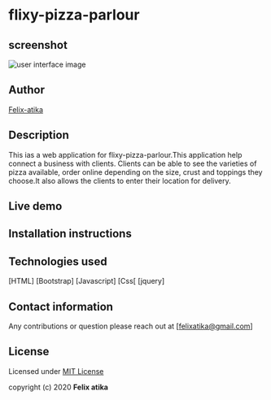 # flixy-pizza-parlour
## screenshot
![user interface image](images/landfinal.png)
## Author
[Felix-atika](https://github.com/Felixatika)
 ## Description
 This ias a web application for flixy-pizza-parlour.This application help connect a business with clients.
 Clients can be able to see the varieties of pizza available, order online depending on the size, crust and toppings
 they choose.It also allows the clients to enter their location for delivery.
 
 ## Live demo
 
 ## Installation instructions
 
 ## Technologies used
 [HTML]
 [Bootstrap]
 [Javascript]
 [Css[
 [jquery]
 
 ## Contact information
 Any contributions or question please reach out at [felixatika@gmail.com]
 
 ## License
 Licensed under [MIT License](LICENSE)
 
 copyright (c) 2020 **Felix atika**
